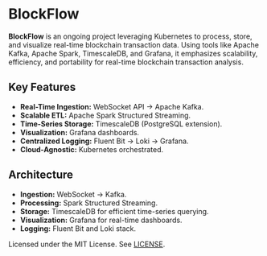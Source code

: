 # BlockFlow

**BlockFlow** is an ongoing project leveraging Kubernetes to process, store, and visualize real-time blockchain transaction data. Using tools like Apache Kafka, Apache Spark, TimescaleDB, and Grafana, it emphasizes scalability, efficiency, and portability for real-time blockchain transaction analysis.

## Key Features

- **Real-Time Ingestion:** WebSocket API -> Apache Kafka.
- **Scalable ETL:** Apache Spark Structured Streaming.
- **Time-Series Storage:** TimescaleDB (PostgreSQL extension).
- **Visualization:** Grafana dashboards.
- **Centralized Logging:** Fluent Bit -> Loki -> Grafana.
- **Cloud-Agnostic:** Kubernetes orchestrated.

## Architecture

- **Ingestion:** WebSocket -> Kafka.
- **Processing:** Spark Structured Streaming.
- **Storage:** TimescaleDB for efficient time-series querying.
- **Visualization:** Grafana for real-time dashboards.
- **Logging:** Fluent Bit and Loki stack.

Licensed under the MIT License. See [LICENSE](LICENSE).
